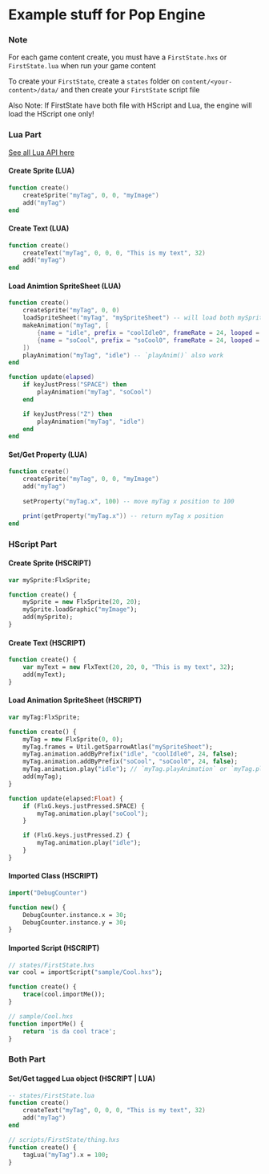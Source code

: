 # Example stuff for Pop Engine
### Note
For each game content create, you must have a `FirstState.hxs` or `FirstState.lua` when run your game content

To create your `FirstState`, create a `states` folder on `content/<your-content>/data/` and then create your `FirstState` script file

Also Note: If FirstState have both file with HScript and Lua, the engine will load the HScript one only!

### Lua Part
[See all Lua API here](Lua-Code.md)

#### Create Sprite (LUA)
```lua
function create()
    createSprite("myTag", 0, 0, "myImage")
    add("myTag")
end
```

#### Create Text (LUA)
```lua
function create()
    createText("myTag", 0, 0, 0, "This is my text", 32)
    add("myTag")
end
```

#### Load Animtion SpriteSheet (LUA)
```lua
function create()
    createSprite("myTag", 0, 0)
    loadSpriteSheet("myTag", "mySpriteSheet") -- will load both mySpriteSheet.png and mySpriteSheet.xml
    makeAnimation("myTag", [
        {name = "idle", prefix = "coolIdle0", frameRate = 24, looped = false},
        {name = "soCool", prefix = "soCool0", frameRate = 24, looped = false}
    ])
    playAnimation("myTag", "idle") -- `playAnim()` also work
end

function update(elapsed)
    if keyJustPress("SPACE") then
        playAnimation("myTag", "soCool")
    end

    if keyJustPress("Z") then
        playAnimation("myTag", "idle")
    end
end
```

#### Set/Get Property (LUA)
```lua
function create()
    createSprite("myTag", 0, 0, "myImage")
    add("myTag")
    
    setProperty("myTag.x", 100) -- move myTag x position to 100

    print(getProperty("myTag.x")) -- return myTag x position
end
```

### HScript Part
#### Create Sprite (HSCRIPT)
```haxe
var mySprite:FlxSprite;

function create() {
    mySprite = new FlxSprite(20, 20);
    mySprite.loadGraphic("myImage");
    add(mySprite);
}
```

#### Create Text (HSCRIPT)
```haxe
function create() {
    var myText = new FlxText(20, 20, 0, "This is my text", 32);
    add(myText);
}
```

#### Load Animation SpriteSheet (HSCRIPT)
```haxe
var myTag:FlxSprite;

function create() {
    myTag = new FlxSprite(0, 0);
    myTag.frames = Util.getSparrowAtlas("mySpriteSheet");
    myTag.animation.addByPrefix("idle", "coolIdle0", 24, false);
    myTag.animation.addByPrefix("soCool", "soCool0", 24, false);
    myTag.animation.play("idle"); // `myTag.playAnimation` or `myTag.playAnim` also work too
    add(myTag);
}

function update(elapsed:Float) {
    if (FlxG.keys.justPressed.SPACE) {
        myTag.animation.play("soCool");
    }

    if (FlxG.keys.justPressed.Z) {
        myTag.animation.play("idle");
    }    
}
```

#### Imported Class (HSCRIPT)
```haxe
import("DebugCounter")

function new() {
    DebugCounter.instance.x = 30;
    DebugCounter.instance.y = 30;
}
```

#### Imported Script (HSCRIPT)
```haxe
// states/FirstState.hxs
var cool = importScript("sample/Cool.hxs");

function create() {
    trace(cool.importMe());
}

// sample/Cool.hxs
function importMe() {
    return 'is da cool trace';
}
```

### Both Part
#### Set/Get tagged Lua object (HSCRIPT | LUA)
```lua
-- states/FirstState.lua
function create()
    createText("myTag", 0, 0, 0, "This is my text", 32)
    add("myTag")
end
```

```haxe
// scripts/FirstState/thing.hxs
function create() {
    tagLua("myTag").x = 100;
}
```